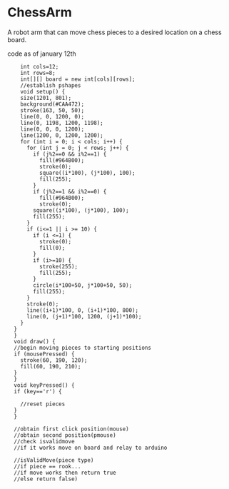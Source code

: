 # ChessArm
A robot arm that can move chess pieces to a desired location on a chess board.


code as of january 12th



        int cols=12;
        int rows=8;
        int[][] board = new int[cols][rows];
        //establish pshapes
        void setup() {
        size(1201, 801);
        background(#CAA472);
        stroke(163, 50, 50);
        line(0, 0, 1200, 0);
        line(0, 1198, 1200, 1198);
        line(0, 0, 0, 1200);
        line(1200, 0, 1200, 1200);
        for (int i = 0; i < cols; i++) {
          for (int j = 0; j < rows; j++) {
            if (j%2==0 && i%2==1) {
              fill(#964B00);
              stroke(0);
              square((i*100), (j*100), 100);
              fill(255);
            }
            if (j%2==1 && i%2==0) {
              fill(#964B00);
              stroke(0);
            square((i*100), (j*100), 100);
            fill(255);
          }
          if (i<=1 || i >= 10) {
            if (i <=1) {
              stroke(0);
              fill(0);
            }
            if (i>=10) {
              stroke(255);
              fill(255);
            }
            circle(i*100+50, j*100+50, 50);
            fill(255);
          }
          stroke(0);
          line((i+1)*100, 0, (i+1)*100, 800);
          line(0, (j+1)*100, 1200, (j+1)*100);
        }
      }
      }
      void draw() {
      //begin moving pieces to starting positions
      if (mousePressed) {
        stroke(60, 190, 120);
        fill(60, 190, 210);
      }
      }
      void keyPressed() {
      if (key=='r') {

        //reset pieces
      }
      }

      //obtain first click position(mouse)
      //obtain second position(pmouse)
      //check isvalidmove
      //if it works move on board and relay to arduino

      //isValidMove(piece type)
      //if piece == rook...
      //if move works then return true
      //else return false)


